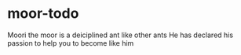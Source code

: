 # moor-todo
Moori the moor is a deiciplined ant like other ants
He has declared his passion to help you to become like him
